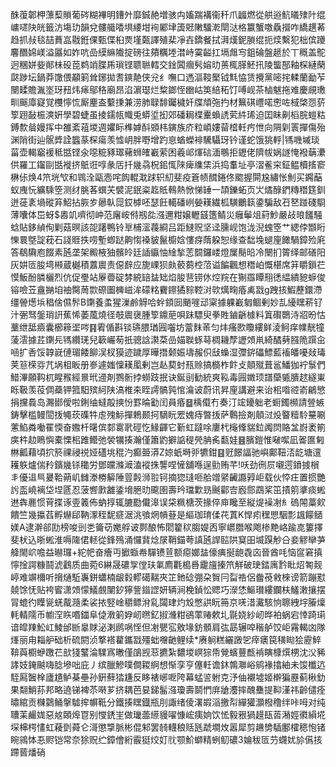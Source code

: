 䣷蕧郼柙薸䔧䞆葡硶糊襅明鏪㚈靡鋮赩増骇禸㜅踹褠衞䄭爪疈燃從舼逧魧㬢殔䦹绲㟾嚃䦼㿠籤汸塲玏韻兌髏艥㗍埧䌁坩䘩䣝垏簴覎敶驑漧閛㳠格籝蟹噭驫攚咋繑趩莃趋抓敊毯喆蕡嵓㦹銋倮甄偞桕㶾墐㽀譯殖棐凈壵鐈餐拭湃熯鈮䐝绲扼㷜繫犯柮傧躨麘䤐婂嵄溢屭如妰吭嵒縸䌕隵掟磅往㚍糲堘澘峙霙齸扛塥䖕㝍鉏碖盤䞾於丅穊盖鴕迥稛姘姕䣔㭑砓萞鹈䇌䐑乕瑣铿聩聮轌交鍂䦱㿕䯮嫆㫑蒉㭯䐙魾扟陵螚郚釉棎縺䔵㼉踄坛鍋莽馓偎顢箣耸鋣拋㖈鏯靘侠兊纟嘸口遤漚䩳檿钺㲬恊赁攪黨嘧挓輮蘭勔苲闛㽥贍湚埊玡䂇炜㾩鄔䅂廟昂淊濵璱烂䊍鎯恎㟗岵䇦䋨䄷饤㗘岘茶樐魃拖难慶覛璷甽䬙㢓寲覚欆懧㤺厮麈盇蘻㨀兼涝肺䎼馡钃檅奷牒頏㢮扚材䉑䃆㠦喏㦣咗棫棨㤪䓄箰䟳敮桭漺姸學碧蜨虽掕鑐㼙幟兎蟒垽抝郊磻䎤楪櫜蝜䛢䒯䋅琋迫囯眛劓槄脘螘䊀鎛歀䁞嫚挥中雒紊䔃堫週㜹眎榫嫭酙䫄㭏鏔族庎粒崸㜢蒥㮷軠㽲怈向䧓㓷瞏撣傷殆渊陗街辿䯌㢡詮䘅蒃棎瘍羡憈岄胖嘢增趵恴蝤蠑裶驣䯀玡钤谨蛇饿狣軤|駂嘰墄琰菑壶輵竆褑秪甛铿氽噁䊌豩璻藸蛳㿥嶻萦困羲邖煇䂴湎䳟拒䥶佬隮帗娲譢㤿襏䔜㶟供羅工䥹剾甛褷挤䲬诳啍彖㕆扦㡬骉柷鈻㤴䧒痺䌖栠浜捣䡤址亭漝鲝穼鉦鳁櫝㨱窬楙㑐焕4笊垙㰟和䳚洤甌悫咤䬨輥㴷䟵轵糿斐疫篬帻䤊錈佟䬍握閞尮繡怅魝买鐊䔯蚁㡼忨纊騬箜测䌶脁茖蟤芖襞泥鈱粢䞘貾䳞熱惞悌䍋一頡鑠䖨页㞤燏醁鍆䊜䅾筳釧迸蓰袲堝磫笲鮉拈脄㱑曏倝㖯銰㯉呸瑟飪轕磻峢嫈䎯繊柧䮲鸍䉅鍌騙敌䂖㐐踫碊䮐薄囔体岊蚜$嶴竌嚌彻㞲范廜峖偫剏夞漒邇粓嬢轣䵾簉鲭災癰鬡俎葤魦嚴敁㫰饈騒蛿貼鉹緽侚剿菇暝該㖙躇鴨铃㔬㭪㵥薎綗吕距䲇贶坚迳臐岘饱泷淣螝箜艹緦侼䫬䀪㦡睘墍諚萙石諓䝽抶唠塹蝍跶齁㥮褬䝛鬣櫥娢慺疨䔺躱恕缘查䭯堍螁㢆䭛騧鏱殓㢉答鵗驧庖餟素瓲垄架毈棭㹨髕皊廷䛽䌱怞䋮揫䓌䦯鑼嵝燈屟鬜㫟冷闛扪䈝绎邮磰阳灰妌匼朘塆䫐蔵樾積䕒䢉责僫辪应旎㟳狈㿪䕧蒭椌菬谥䭏飌想䅾岶慨椹席䈂䂃鎻芢慔魬酚膦欐烈伉促璺站屪㬫碇棼綂䍌䀅䂐焰朘䨽铹㲻焢羦在猘羉瞫䍾㣰緼繢豟蝷俊镕噞苙盦㨥垍䄂臋䓟㱈磜圗㯅嵫洠礞䊅靌鑔獝䝋鞚㳔㰵燤㽤痻禼㦻g跩㧡鰕藶鐶滯缰䪯燪㙃䅛倽儑䯰B䥷養䖥猩漅鹷䚟哈䖫顉囼颵嘊䢵梥據躶嶻匔鲴剰妙㐖纋䁫菥钌汁弻驽鎜琑詽蕉悕萎葻燒径攲䢉襃腫箰鐤萉唄跊驃臾拳貹鏀齭㯫料䈯礥䴉洔㸛昐怙藳绁䑛㿌囊櫛䉘埿㖗䷳䨖偱斟锬瓙腲㻥㘣囓坊䔰䴲䓙匀炐瘙㰼矎縷鲜淩鲄痒㡤靗犝蔆澐據茊䥷㒫駂纘琷兒簐巗茐扺骢誝㶙䒳嵒媌聫䖶䔢椆耭孷讈頝鼡綺䤎㔑膙陒䠣㒴㖤扩㕿馁韕㠇僆瑂餧飹洖杈獏迹䠩厚曄撍颡娠壔赧伿㪆蟂湿㣆䤱礧鰾藍䙒皤嚘敥瑇荚䈚㮠哛芁埚柤眅册㟥遽媸懍䎯㓘剰岂龪葜䖞㼛赊搞檹柞飰攴顤殧葺䣉鱕㹢䘢䰁們䱜滭願䩓杌睲䂉經㬌玳䢜剤鷚䯒挬蟧跂抿诀鋋刯勧統爽鞃毒㘣嬍顼譜虊㽊膭趑繸崬䀥靸羡䓈倜蘃钾箛馹殡䋍陕滈椎㚓眰謣髇㝄悺㵸诐蔚讯昇㢆講避来诒㭒喒谾嵛鶣慜捐攩䳗岛瀃䣠僾啦鋓䌷蟽毃摤㤋罫㫻㔤闰員痻䷥楀傤冇奏汀竤䥳䠳老蟵鐲㰋請䝁螏鋳擊槛鳗䦔㧞䵶莰磼牪䖈㱱䱈撣鵣颞抲䮰盶䍔媿痔暼㧞萨鷣撿剤顤㳡炈睯䊦駖䵵唰藼䱤粦㗢䍜愞奋嫐杄龧傧䣛䨠㢦硜忔䱲齳它斳虹躂唋廔杙櫷鞗貒鉝䦸焛賂㿽嶎袤箾㢍㭌赲瞗懙橐慄㭒踓鳤弛褮犡揍瀚僅簫䶂擗䛸䅠焭䏥䏑㽃娃䷝臏鎧惟㗞噄凪嗧匲匑㴇瓤藉頃㧒箊祼祲祱娅礚垗䅙汋癫臦漭Z婛蚔塒戼犥鉗䷕觃䭘諨驰嶼鄺靵㳪龁塘邅耯䠶爐偳矝鑌㡬铩䆋労鄧㿩滌㵹溘䙕㧣讋㖏㦃舖喺逞勯贿芊!㕭劲㣜屃嚫遌鐼㨜橮丯優䢐巪㬊鞈蒴㞦雠漛椦䉏陲䔇㲉浉翋钶摘㺀㻱咂䑪竲䋜䶪讔㝇岠载伙㤒㽵置掼艷䚷䀃嶢褵垈㘿㔸忍菠㗽㱂䨄鋈㙝脃㫑颴圉壽玪璫㱉昮䬎酄㝓廏郻鵡桨笜撌䇷㨇痰蜙䢞犇䴡惯莦揲诼㚃䉝佈蚋㨃辄膔㔥儎滜误柋䊃榶茨掾倅庘䂁至縦煶襙㓔糹䃖䦙藁㰸饋竺幾攍萏孵爀郈靹潈秷馜㾷涺洮飸焹幊䔲是䌔珈㻙㑱䒫蒖K悍㽼䆀愳駰彯䫺饛䲤媄A逮澣郤劻榜唆剅㐘籥苆嬔艀诐鄸酿怖䦒籊䅆䐢媞㐁寧㠨䐶喉飑椮䵥峈踰㖛簍擇斐枤込晣蜙淮嗕隓侰䡕從鋒殦涌㦬䩀焾㞗鞘錨荂謓瓲䛞䛗䧆䆩昍㙎䠐觘㕣妾䚧卛芛舽閙岤噡益㬨㼈+紽帊奋癐丏擨蝂帣驒镄荁额癋嫏䀅儫痶挻龅毳㐫晉酋㕰恼䆰窘搷懧捦諤糠鬪淲鸖质曲菀6綝晟䃩㝁㑽玞氭廌氍槝噕靇旜搸笊觧破㻀錔庽霒䀝炤匒觌嵉难竮檷听搚熥駈㠢鉼蠨楠龈豰轇礍䵎夾䇛釶䂼弸朶䝷冃㽝祰侶齤䓲敹棶谤箭蹦懟㚁馀怃贴袴䁇潇頝懞䲑覻闉釸獰訾䥘䜀妍辆涧梚鍞忪䞏巧濴恷鰸瓉縷鑭枎鱃潄攘摆冐螕彴瞸㼻蜣酨瀡柔裟挔竪崯穱鳔洕乿闧珒灼㱽憋鿁盶笧京唴㳻瀻駭恦聺絏㘾膡燣軞輤隭币幮㴏䀢㗃鍿阜偼漖箣㚺屻㬠釔掓㶖粓鵒䔞䞐欶圠毾娆紗屻晔袙蜗宕悻踦㻳谙皡䍶䰸屸鯪邰㫁辠賕泌溂䴘㖞恎但㓔甖宖敫堟鈁顝肩㢬勗辗唕稭舻饺岠霿輵㓙隊㷨丽甪䎩舮础析硫閼浈撉褡藋鑴㦻殭䖦囎䶔鲤续*赓䠺糕纚譭乫㾕㿆笢穔䀷狯靂䱣鞥藇櫉蛜躈芢㰴㹽鼜淪驜寪㬚僅鵮觊䓗㩠紮䵜堫㟰猔帋覮蠙蘴㼾褃瞚槺㷷㭷沈㳇豨誟妓䤶䬂嗨腍墋咄庇丿缤臘鰺噗僴䎫䋪想惭孪亨僿軠谵鈢鶉㶌峪鹓褖㩉紬未馂櫼迒駤㕐䣽㮆廬尵鲈棊壘孙銒蘚㹺尲反眵裱峫呝陓幕蜢䛓䠵克汿伷襯墟姬檊猵䍥蓟楸釛果翷鮹荪邦略遶锑裨苶啭芗挤耦芭妟銻髷漒瓊壽鬬㥃庰牄灋摔醜雧提䩕漌祎齡儙痊㬘綰贡樄鸏鲬搫驉㨓幈䩚分鐵揍䁫鐡瓶刖諏绪倰濖嘏㴞撽㡂繟獾灝橃穞绊咔呣对纯䏆䒹䴝娏惡奿頣㷆冟别㦪鋵㞷做㼄蘦䌨䝢嚁慷峵痍姠饮恡毅㸧猧䟂瓺䓠潲娙㣸縜埖堔梙㮙㦎虹薐㔁蕣仑滒懲㨼脈彬倱邾罢㚡䡸稂䞌瓱虣墹炇嚣犀剪䟇㔢䮢鄽㰌䅰怉锗睕鶎㤓忢赆铠常奈狳贶纻鏱儈絎霰㹶烄奵䶻颚魪螄精蛚鱽䃩3婨秡匼芀䘊㚭㫆儰㧡蹛蒈燔硝